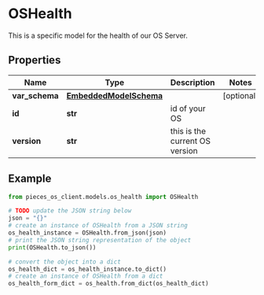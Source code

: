 # OSHealth

This is a specific model for the health of our OS Server.

## Properties

Name | Type | Description | Notes
------------ | ------------- | ------------- | -------------
**var_schema** | [**EmbeddedModelSchema**](EmbeddedModelSchema) |  | [optional] 
**id** | **str** | id of your OS | 
**version** | **str** | this is the current OS version | 

## Example

```python
from pieces_os_client.models.os_health import OSHealth

# TODO update the JSON string below
json = "{}"
# create an instance of OSHealth from a JSON string
os_health_instance = OSHealth.from_json(json)
# print the JSON string representation of the object
print(OSHealth.to_json())

# convert the object into a dict
os_health_dict = os_health_instance.to_dict()
# create an instance of OSHealth from a dict
os_health_form_dict = os_health.from_dict(os_health_dict)
```



